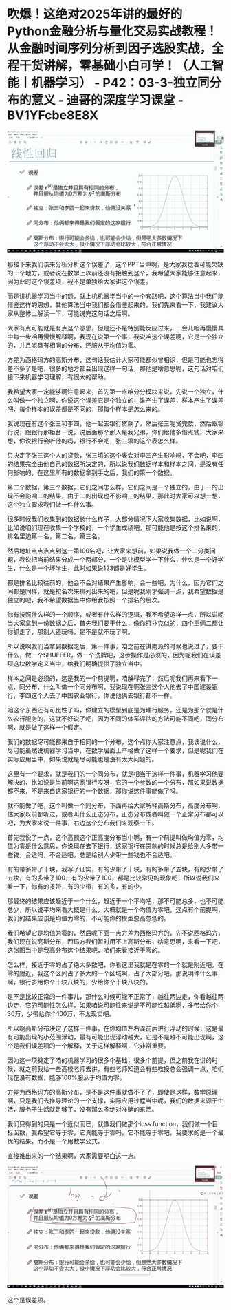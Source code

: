 # 吹爆！这绝对2025年讲的最好的Python金融分析与量化交易实战教程！从金融时间序列分析到因子选股实战，全程干货讲解，零基础小白可学！（人工智能丨机器学习） - P42：03-3-独立同分布的意义 - 迪哥的深度学习课堂 - BV1YFcbe8E8X

![](img/8bb4af367809d836619475fedfa63b82_0.png)

那接下来我们该来分析分析这个误差了，这个PPT当中啊，是大家我觉着可能欠缺的一个地方，或者说在数学上以前还没有接触到这个，我希望大家能够注意起来，因为此时这个误差项，我不是单独给大家讲这个误差。

而是讲机器学习当中的额，就上机机器学当中的一个套路吧，这个算法当中我们能借鉴这样的思想，其他算法当中我们都会借鉴起来的，我们先来看一下，我建议大家从整体上解读一下，可能说完这句话之后啊。

大家有点可能就是有点这个意思，但是还不是特别能反应过来，一会儿咱再慢慢其中每一步咱再慢慢解释啊，我现在说第一个事，我说咱这个误差啊，它是一个独立的，并且呢具有相同的分布，还服从于均值为零。

方差为西格玛方的高斯分布，这句话我估计大家可能都似曾相识，但是可能也忘得差不多了是吧，很多的地方都会出现这样一句话，那他是啥意思呢，这句话对咱们接下来机器学习理解，有很大的帮助。

我希望大家一定能够啊注意起来，首先第一点咱分分模块来说，先说一个独立，什么叫做一个独立啊，你说这个误差它是个独立的，谁产生了误差，样本产生了误差吧，每个样本的误差都是不同的，那每个样本是怎么来的。

我说现在有这个张三和李四，他一起去银行贷款了，然后张三呢贷完款，然后跟银行说，跟银行那柜台一说，说后面那个那人是我兄弟，你们给他多借点钱，大家来想，你说银行会听他的吗，银行不会吧，张三填的这个表怎么样。

只决定了张三这个人的贷款，张三填的这个表会对李四产生影响吗，不会吧，李四的结果完全由他自己的数据所决定的，所以说我们数据样本和样本之间，是没有任何影响的，在这里所有的数据拿到手之后，我们的第一个数据。

第二个数据，第三个数据，它们之间怎么样，它们之间是一个独立的，由于一的出现不会影响二的结果，由于二的出现也不影响三的结果，那此时大家可以想一想，这个独立要求我们做一件什么事。

很多时候我们收集到的数据长什么样子，大部分情况下大家收集数据，比如说啊，比如说咱们现在收集一个学校的，一个学生成绩吧，那可能他是按这个排名来的，排名里边第一名，第二名，第三名。

然后地址点点点点到这一第100名吧，让大家来想前，如果说我做一个二分类问题，我说把当前结果分成一个两部分，一个是让模型学一下什么，什么是一个好学生，什么是一个坏学生，此时如果说123都是好学生。

都是排名比较往前的，他会不会对结果产生影响，会一些吧，为什么，因为它们之间都是同样，就是按名次来排列出来的吧，但是呢我刚才强调一点，我希望数据是独立的吧，我不希望数据当中你给我按照一个排名的层次。

你有按照什么样的一个顺序，或者有什么样的逻辑，我不希望这样一点，所以说呢当大家拿到一份数据之后，首先我们要干什么，像你打扑克似的，四个王俩二都让你抓走了，那别人还玩吗，是不是就不玩了啊。

所以说啊我们当拿到数据之后，第一件事，咱之前在讲南派的时候也说过了，要干什么，做一个SHUFFER，做一个洗牌吧，这步操作是必须的，因为呢我们在误差项这块数学定义当中，给我们明确提供了独立当中。

样本之间是必须的，这是我的一个前提啊，咱解释完了，然后呢我们再来看下一点，同分布，什么叫做一个同分布啊，我说现在啊张三这个人他去了中国建设银行，李四这个人去了中国农业银行，你说他俩去银行都不一样。

咱这个东西还有可比性了吗，你建立的模型到底是为建行服务，还是为那个就是什么农行服务的，这就不好说了吧，因为不同的体系评估的方法可能不同吧，同分布啊，就是做了这样一个假定。

我们的数据尽可能都来自于相同的一个分布，这个点你大家注意点，我该说什么，尽可能虽然说机器学习当中，在数学层面上严格做了这样一个要求，但是呢我们在实际应用当中，如果说就是尽可能也是没有太大问题的。

这里有一个要求，就是我们的一个同分布，就是相当于这样一件事，机器学习他要解决的，比如说是当前啊这家银行哎呀，它的一个参数的一个分布，那如果说数据都不来，不是来自这家银行的一个数据，那你说这件事能做了吗。

就不能做了吧，这个叫做一个同分布，下面再给大家解释高斯分布，高度分布啊，估大家以前都听过，或者叫什么正态分布，正态分布或者叫做一个正常分布都可以吧，为大家来说一件事，右边这个分布我们来观察一下。

首先我说了一点，这个高额这个正高度分布当中啊，有一个前提叫做均值为零，均值为零是什么意思，你说现在去下银行，这家银行在贷款的时候总是给别人多带一些钱，合适吗，不合适吧，总是给别人少带一些钱也不合适吧。

有的带多带了十块，我写了证实，有的少带了十块，有的多带了五块，有的少带了五块，有的多带了100，有的少带了100，都是比较常见的现象吧，所以说我们来看一下，你有的多带，有的少带，有的多，有的少。

那最终的结果应该趋近于一个什么，趋近于一个平均吧，那不可能总多，也不可能总少，所以说平均来看大概是什么，大概就是一个均值为零吧，这点有个前提啊，我们的结果应该是均值为零的，不可能你的模型忽高忽低的。

我们希望它是均值为零的，然后呢下面一点方差为西格玛方的，先不说西格玛方，我们现在说高斯分布，西玛方我们暂时用不上高斯分布，啥意思啊，来看一下吧，这张图当中是我高分布这个结果吧，咱们来看接近于零的。

怎么样，接近于零的占了绝大多数吧，你看这里我就是在零的一个就是附近吧，在零的附近，我这个区间占了多大的一个区域啊，占了大部分吧，那说明件什么事啊，银行多给你个十块八块的，少给你个十块八块的。

是不是比较正常的一件事儿，那什么时候可能不正常了，越往两边走，你看越往两边走，它的可能性怎么样，如果咱说可能性来说是不可能性越低啊，多带给你个30万，少带给你个100万，不太现实吧。

所以啊高斯分布决定了这样一件事，在你均值左右诶前后进行浮动的时候，这是最有可能出现的小范围浮动，最有可能出现浮动越大，它是不是越不可能出现啊，这个是我们误差项的一个解释，关于这样解释啊，它非常重要。

因为这一项奠定了咱的机器学习的很多个基础，很多个前提，但之前我在讲的时候，就之前我给一些高校老师去讲，有些老师知道会有些教授总会强调一点，咱们现在没有数据，能够100%服从于均值为零。

方差为西格玛方的高斯分布，是不是这件事就做不了了，即使是这样，数学原理啊，只是我们去推导理论的一个支撑，实际应用过程当中呢，我们的数据来源于生活，服务于生活就足够了，没有那么多绝对准确的东西。

我们只得到的只是一个近似而已，就像我们做那个loss function，我们做一个目标函数，我希望它等于零，它真能等于零吗，它不能等于零吧，我要求的是一个最优的结果，而不是一个用数学公式。

直接推出来的一个结果啊，大家需要明白这一点。

![](img/8bb4af367809d836619475fedfa63b82_2.png)

这个是误差项。